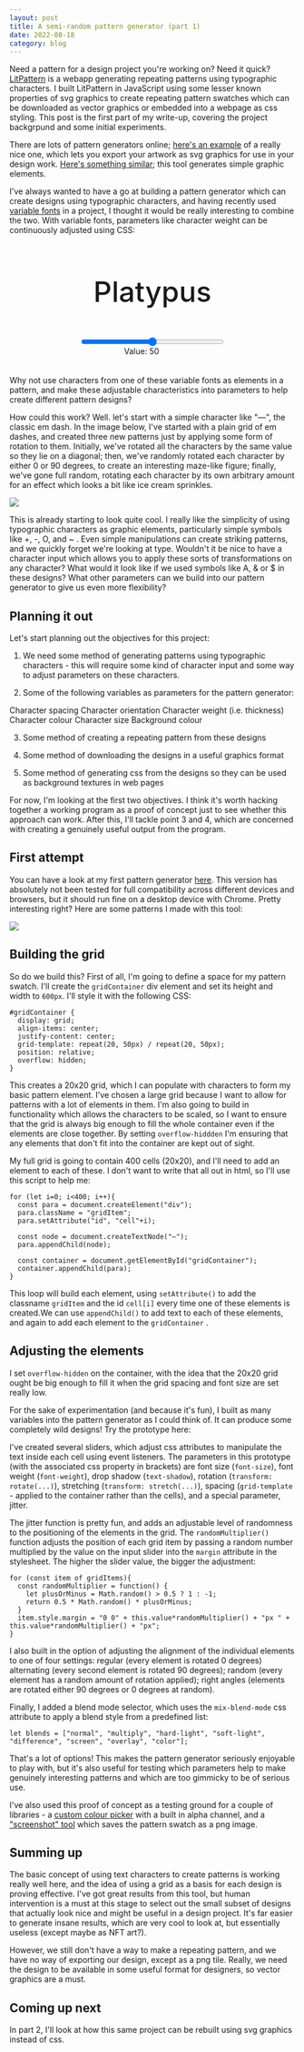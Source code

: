 ```yaml
---
layout: post
title: A semi-random pattern generator (part 1)
date: 2022-08-18
category: blog
---
```


Need a pattern for a design project you're working on? Need it quick? [LitPattern](/litpattern.litpattern) is a webapp generating repeating patterns using typographic characters. I built LitPattern in JavaScript using some lesser known properties of svg graphics to create repeating pattern swatches which can be downloaded as vector graphics or embedded into a webpage as css styling. This post is the first part of my write-up, covering the project backgrpund and some initial experiments.



There are lots of pattern generators online; [here's an example](https://doodad.dev/pattern-generator/) of a really nice one, which lets you export your artwork as svg graphics for use in your design work. [Here's something similar](https://haikei.app); this tool generates simple graphic elements.

I've always wanted to have a go at building a pattern generator which can create designs using typographic characters, and having recently used [variable fonts](https://web.dev/variable-fonts/) in a project, I thought it would be really interesting to combine the two. With variable fonts, parameters like character weight can be continuously adjusted using CSS:

<html>
  <style>
  @import url('https://fonts.googleapis.com/css2?family=Raleway:wght@100..900&display=swap');

    #container {
      font-family: 'Raleway';
      outline: 1px solid black;
    }

    #text1 {
      text-align: center;
      font-size: 50px;
      font-weight: 500;
      padding: 20px 0 0 0;
    }

    #weight1 {
      display: block;
      margin: auto;
      width: 50%;
    }

    #amount {
      display: block;
      margin: auto;
      width: 100px;
      padding: 0 0 20px 0;
    }

  </style>
<body>

  <div id="container">
    <p id="text1">Platypus</p>
    <input id="weight1" type="range" min="100" max="900" value="500" class="slider"  oninput="changeWeight1()">
    <p id="amount">Value: <span id="weightValue1">50</span></p>
  </div>

 </body>

 <script type="text/javascript">

   function changeWeight1 () {
     weightValue1.innerHTML = weight1.value;
     text1.style.fontWeight = weight1.value;
   };
 </script>

</html>

 Why not use characters from one of these variable fonts as elements in a pattern, and make these adjustable characteristics into parameters to help create different pattern designs?

How could this work? Well. let's start with a simple character like "—", the classic em dash. In the image below, I've started with a plain grid of em dashes, and created three new patterns just by applying some form of rotation to them. Initially, we've rotated all the characters by the same value so they lie on a diagonal; then, we've randomly rotated each character by either 0 or 90 degrees, to create an interesting maze-like figure; finally, we've gone full random, rotating each character by its own arbitrary amount for an effect which looks a bit like ice cream sprinkles.

<img class="blog-img" src="/blog/assets/dashpatterns.png">

This is already starting to look quite cool. I really like the simplicity of using typographic characters as graphic elements, particularly simple symbols like +, -, O, and ~ . Even simple manipulations can create striking patterns, and we quickly forget we're looking at type. Wouldn't it be nice to have a character input which allows you to apply these sorts of transformations on any character? What would it look like if we used symbols like A, & or $ in these designs? What other parameters can we build into our pattern generator to give us even more flexibility?

<h2>Planning it out</h2>

Let's start planning out the objectives for this project:

1.  We need some method of generating patterns using typographic characters - this will require some kind of character input and some way to adjust parameters on these characters.

2.  Some of the following variables as parameters for the pattern generator:

Character spacing
Character orientation
Character weight (i.e. thickness)
Character colour
Character size
Background colour

3.  Some method of creating a repeating pattern from these designs

4.  Some method of downloading the designs in a useful graphics format

5. Some method of generating css from the designs so they can be used as background textures in web pages

For now, I'm looking at the first two objectives. I think it's worth hacking together a working program as a proof of concept just to see whether this approach can work. After this, I'll tackle point 3 and 4, which are concerned with creating a genuinely useful output from the program.

<h2>First attempt</h2>

You can have a look at my first pattern generator [here](/projects/patternator2). This version has absolutely not been tested for full compatibility across different devices and browsers, but it should run fine on a desktop device with Chrome. Pretty interesting right? Here are some patterns I made with this tool:

<img class="blog-img" src="/blog/assets/05.jpg">

<h2>Building the grid</h2>

So do we build this? First of all, I'm going to define a space for my pattern swatch. I'll create the `gridContainer` div element and set its height and width to `600px`. I'll style it with the following CSS:

    #gridContainer {
      display: grid;
      align-items: center;
      justify-content: center;
      grid-template: repeat(20, 50px) / repeat(20, 50px);
      position: relative;
      overflow: hidden;
    }

This creates a 20x20 grid, which I can populate with characters to form my basic pattern element. I've chosen a large grid because I want to allow for patterns with a lot of elements in them. I'm also going to build in functionality which allows the characters to be scaled, so I want to ensure that the grid is always big enough to fill the whole container even if the elements are close together. By setting  `overflow-hiddden` I'm ensuring that any elements that don't fit into the container are kept out of sight.

My full grid is going to contain 400 cells (20x20), and I'll need to add an element to each of these. I don't want to write that all out in html, so I'll use this script to help me:

    for (let i=0; i<400; i++){
      const para = document.createElement("div");
      para.className = "gridItem";
      para.setAttribute("id", "cell"+i);

      const node = document.createTextNode("—");
      para.appendChild(node);

      const container = document.getElementById("gridContainer");
      container.appendChild(para);   
    }

This loop will build each element, using `setAttribute()` to add the classname `gridItem` and the id `cell[i]` every time one of these elements is created.We can use `appendChild()` to add text to each of these elements, and again to add each element to the `gridContainer` .

<h2>Adjusting the elements</h2>

I set `overflow-hidden` on the container, with the idea that the 20x20 grid ought be big enough to fill it when the grid spacing and font size are set really low.

For the sake of experimentation (and because it's fun), I built as many variables into the pattern generator as I could think of. It can produce some completely wild designs! Try the prototype here:

I've created several sliders, which adjust css attributes to manipulate the text inside each cell using event listeners. The parameters in this prototype (with the associated css property in brackets) are font size (`font-size`), font weight (`font-weight`), drop shadow (`text-shadow`), rotation (`transform: rotate(...)`), stretching (`transform: stretch(...)`), spacing (`grid-template` - applied to the container rather than the cells), and a special parameter, jitter.

The jitter function is pretty fun, and adds an adjustable level of randomness to the positioning of the elements in the grid. The `randomMultiplier()` function adjusts the position of each grid item by passing a random number multiplied by the value on the input slider into the `margin` attribute in the stylesheet. The higher the slider value, the bigger the adjustment:

    for (const item of gridItems){
      const randomMultiplier = function() {
        let plusOrMinus = Math.random() > 0.5 ? 1 : -1;
        return 0.5 * Math.random() * plusOrMinus;
      }
      item.style.margin = "0 0" + this.value*randomMultiplier() + "px " + this.value*randomMultiplier() + "px";
    }

I also built in the option of adjusting the alignment of the individual elements to one of four settings: regular (every element is rotated 0 degrees) alternating (every second element is rotated 90 degrees); random (every element has a random amount of rotation applied); right angles (elements are rotated either 90 degrees or 0 degrees at random).

Finally, I added a blend mode selector, which uses the `mix-blend-mode` css attribute to apply a blend style from a predefined list:

    let blends = ["normal", "multiply", "hard-light", "soft-light", "difference", "screen", "overlay", "color"];

That's a lot of options! This makes the pattern generator seriously enjoyable to play with, but it's also useful for testing which parameters help to make genuinely interesting patterns and which are too gimmicky to be of serious use.

I've also used this proof of concept as a testing ground for a couple of libraries - a [custom colour picker](https://vanilla-picker.js.org) with a built in alpha channel, and a ["screenshot" tool](https://html2canvas.hertzen.com) which saves the pattern swatch as a png image.

<h2>Summing up</h2>

The basic concept of using text characters to create patterns is working really well here, and the idea of using a grid as a basis for each design is proving effective. I've got great results from this tool, but human intervention is a must at this stage to select out the small subset of designs that actually look nice and might be useful in a design project. It's far easier to generate insane results, which are very cool to look at, but essentially useless (except maybe as NFT art?).


However, we still don't have a way to make a repeating pattern, and we have no way of exporting our design, except as a png tile. Really, we need the design to be available in some useful format for designers, so vector graphics are a must.

<h2>Coming up next</h2>

In part 2, I'll look at how this same project can be rebuilt using svg graphics instead of css.
